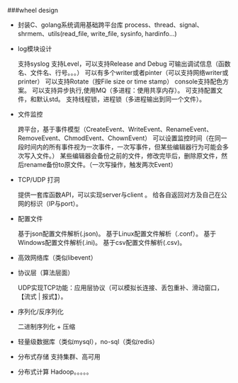 ###wheel design

- 封装C、golang系统调用基础跨平台库
  process、thread、signal、shrmem、utils(read_file, write_file, sysinfo, hardinfo...)



- log模块设计

  支持syslog
  支持Level，可以支持Release and Debug
  可输出调试信息（函数名、文件名、行号。。。）
  可以有多个writer或者pinter（可以支持网络writer或printer）
  可以支持Rotate（按File size or time stamp）
  console支持配色方案。
  可以支持异步执行,使用MQ（多进程：使用共享内存）。
  可支持配置文件，和默认std。
  支持线程锁，进程锁（多进程输出到同一个文件）。



- 文件监控

  跨平台，基于事件模型（CreateEvent、WriteEvent、RenameEvent、RemoveEvent、ChmodEvent、ChownEvent）
  可以设置监控时间（在同一段时间内的所有事件视为一次事件，一次写事件，但某些编辑器行为可能会多次写入文件。）
  某些编辑器会备份之前的文件，修改完毕后，删除原文件，然后rename备份to原文件。（一次写操作，触发两次Event）



- TCP/UDP 打洞

  提供一套库函数API，可以实现server与client 。
  给各自返回对方及自己在公网的标识（IP与port）。



- 配置文件

  基于json配置文件解析(.json)。
  基于Linux配置文件解析（.conf）。
  基于Windows配置文件解析(.ini)。
  基于csv配置文件解析(.csv)。



- 高效网络库（类似libevent）



- 协议层（算法层面）

  UDP实现TCP功能：应用层协议（可以模拟长连接、丢包重补、滑动窗口，【流式 | 报式】）。



- 序列化/反序列化

  二进制序列化 + 压缩



- 轻量级数据库（类似mysql），no-sql（类似redis）




- 分布式存储
  支持集群、高可用



- 分布式计算
Hadoop。。。。。
